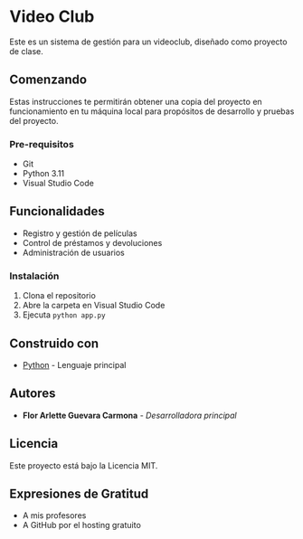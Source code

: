 # Video Club

Este es un sistema de gestión para un videoclub, diseñado como proyecto de clase.

## Comenzando 

Estas instrucciones te permitirán obtener una copia del proyecto en funcionamiento en tu máquina local para propósitos de desarrollo y pruebas del proyecto.

### Pre-requisitos 

- Git
- Python 3.11
- Visual Studio Code

## Funcionalidades

- Registro y gestión de películas
- Control de préstamos y devoluciones
- Administración de usuarios

### Instalación 

1. Clona el repositorio
2. Abre la carpeta en Visual Studio Code
3. Ejecuta `python app.py`

## Construido con

* [Python](https://www.python.org/) - Lenguaje principal

## Autores 

* **Flor Arlette Guevara Carmona** - *Desarrolladora principal*

## Licencia 

Este proyecto está bajo la Licencia MIT.

## Expresiones de Gratitud 

* A mis profesores
* A GitHub por el hosting gratuito

